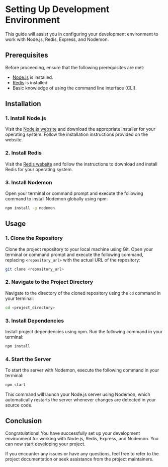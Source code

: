 # Setting Up Development Environment

This guide will assist you in configuring your development environment to work with Node.js, Redis, Express, and Nodemon.

## Prerequisites

Before proceeding, ensure that the following prerequisites are met:

- [Node.js](https://nodejs.org/) is installed.
- [Redis](https://redis.io/) is installed.
- Basic knowledge of using the command line interface (CLI).

## Installation

### 1. Install Node.js

Visit the [Node.js website](https://nodejs.org/) and download the appropriate installer for your operating system. Follow the installation instructions provided on the website.

### 2. Install Redis

Visit the [Redis website](https://redis.io/download) and follow the instructions to download and install Redis for your operating system.

### 3. Install Nodemon

Open your terminal or command prompt and execute the following command to install Nodemon globally using npm:

```bash
npm install -g nodemon
```

## Usage

### 1. Clone the Repository

Clone the project repository to your local machine using Git. Open your terminal or command prompt and execute the following command, replacing `<repository_url>` with the actual URL of the repository:

```bash
git clone <repository_url>
```

### 2. Navigate to the Project Directory

Navigate to the directory of the cloned repository using the `cd` command in your terminal:

```bash
cd <project_directory>
```

### 3. Install Dependencies

Install project dependencies using npm. Run the following command in your terminal:

```bash
npm install
```

### 4. Start the Server

To start the server with Nodemon, execute the following command in your terminal:

```bash
npm start
```

This command will launch your Node.js server using Nodemon, which automatically restarts the server whenever changes are detected in your source code.

## Conclusion

Congratulations! You have successfully set up your development environment for working with Node.js, Redis, Express, and Nodemon. You can now start developing your project.

If you encounter any issues or have any questions, feel free to refer to the project documentation or seek assistance from the project maintainers.
